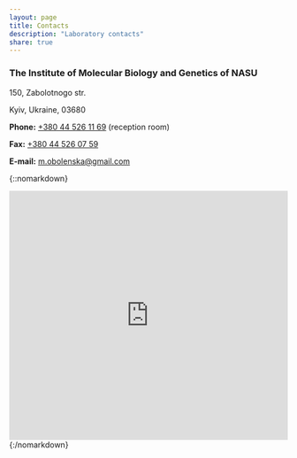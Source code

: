 ```yaml
---
layout: page
title: Contacts
description: "Laboratory contacts"
share: true
---
```


### The Institute of Molecular Biology and Genetics of NASU

<div markdown="1" class="tight">

150, Zabolotnogo str.

Kyiv, Ukraine, 03680

**Phone:** <a href="tel:+380445261169">+380 44 526 11 69</a> (reception room)

**Fax:** <a href="fax:+380445260759">+380 44 526 07 59</a>

**E-mail:** <a href="mailto:m.obolenska@gmail.com">m.obolenska@gmail.com</a>

</div>

{::nomarkdown}
<iframe src="https://www.google.com/maps/embed?pb=!1m18!1m12!1m3!1d2545.626013395751!2d30.47971131572794!3d50.354880479462274!2m3!1f0!2f0!3f0!3m2!1i1024!2i768!4f13.1!3m3!1m2!1s0x40d4c864df3bd767%3A0xfe002d8069b88c4!2sInstitut+Molekulyarnoy+Biologii+I+Genetiki+NAN+Ukrainy!5e0!3m2!1sen!2s!4v1470382296979" width="100%" height="450" frameborder="0" frameborder="0" allowfullscreen></iframe>
{:/nomarkdown}